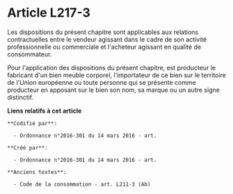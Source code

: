 # Article L217-3

Les dispositions du présent chapitre sont applicables aux relations contractuelles entre le vendeur agissant dans le cadre de
son activité professionnelle ou commerciale et l'acheteur agissant en qualité de consommateur.

Pour l'application des dispositions du présent chapitre, est producteur le fabricant d'un bien meuble corporel, l'importateur
de ce bien sur le territoire de l'Union européenne ou toute personne qui se présente comme producteur en apposant sur le bien
son nom, sa marque ou un autre signe distinctif.

**Liens relatifs à cet article**

	**Codifié par**:

	  - Ordonnance n°2016-301 du 14 mars 2016 - art.

	**Créé par**:

	  - Ordonnance n°2016-301 du 14 mars 2016 - art.

	**Anciens textes**:

	  - Code de la consommation - art. L211-3 (Ab)
